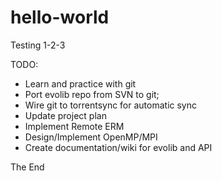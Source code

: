 # hello-world
Testing 1-2-3

TODO:
- Learn and practice with git
- Port evolib repo from SVN to git;
- Wire git to torrentsync for automatic sync
- Update project plan
- Implement Remote ERM
- Design/Implement OpenMP/MPI 
- Create documentation/wiki for evolib and API

The End

